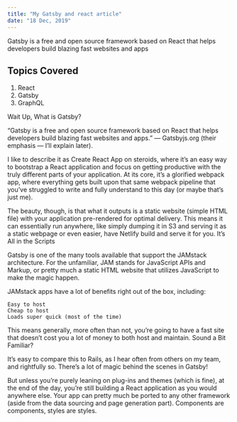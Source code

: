 ```yaml
---
title: "My Gatsby and react article"
date: "18 Dec, 2019"
---
```




Gatsby is a free and open source framework based on React that helps developers build blazing fast websites and apps

## Topics Covered

1. React 
2. Gatsby 
3. GraphQL

Wait Up, What is Gatsby?

“Gatsby is a free and open source framework based on React that helps developers build blazing fast websites and apps.” — Gatsbyjs.org (their emphasis — I’ll explain later).

I like to describe it as Create React App on steroids, where it’s an easy way to bootstrap a React application and focus on getting productive with the truly different parts of your application. At its core, it’s a glorified webpack app, where everything gets built upon that same webpack pipeline that you’ve struggled to write and fully understand to this day (or maybe that’s just me).

The beauty, though, is that what it outputs is a static website (simple HTML file) with your application pre-rendered for optimal delivery. This means it can essentially run anywhere, like simply dumping it in S3 and serving it as a static webpage or even easier, have Netlify build and serve it for you.
It’s All in the Scripts

Gatsby is one of the many tools available that support the JAMstack architecture. For the unfamiliar, JAM stands for JavaScript APIs and Markup, or pretty much a static HTML website that utilizes JavaScript to make the magic happen.

JAMstack apps have a lot of benefits right out of the box, including:

    Easy to host
    Cheap to host
    Loads super quick (most of the time)

This means generally, more often than not, you’re going to have a fast site that doesn’t cost you a lot of money to both host and maintain.
Sound a Bit Familiar?

It’s easy to compare this to Rails, as I hear often from others on my team, and rightfully so. There’s a lot of magic behind the scenes in Gatsby!

But unless you’re purely leaning on plug-ins and themes (which is fine), at the end of the day, you’re still building a React application as you would anywhere else. Your app can pretty much be ported to any other framework (aside from the data sourcing and page generation part). Components are components, styles are styles.


